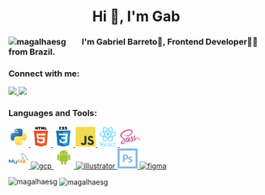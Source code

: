 <h1 align="center">Hi 👋, I'm Gab</h1>
<h3><img align="left" src="https://komarev.com/ghpvc/?username=magalhaesg&label=Profile%20views&color=0e75b6&style=flat" alt="magalhaesg" /> &nbsp;&nbsp;&nbsp;&nbsp;&nbsp;&nbsp;&nbsp; I'm Gabriel Barreto🤗, Frontend Developer🧑‍💻 from Brazil.</h3>
<h3 align="left">Connect with me:</h3>
<a href="mailto: magalhaesg605@gmail.com">
  <img src="https://img.shields.io/badge/-magalhaesg605@gmail.com-7B83EB?&style=for-the-badge&logo=gmail&logoColor=white">
</a>
<a href="https://www.linkedin.com/in/gabrieldemagalhaesbarreto/">
  <img src="https://img.shields.io/badge/Gabriel de M. Barreto-%230077B5.svg?&style=for-the-badge&logo=linkedin&logoColor=white" >
</a> 

<h3 align="left">Languages and Tools:</h3>
<p align="left"> 
  <a href="https://www.python.org" target="_blank" rel="noreferrer"> <img src="https://raw.githubusercontent.com/devicons/devicon/master/icons/python/python-original.svg" alt="python" width="40" height="40"/> </a> 
  <a href="https://www.w3.org/html/" target="_blank" rel="noreferrer"> <img src="https://raw.githubusercontent.com/devicons/devicon/master/icons/html5/html5-original-wordmark.svg" alt="html5" width="40" height="40"/> </a> 
  <a href="https://www.w3schools.com/css/" target="_blank" rel="noreferrer"> <img src="https://raw.githubusercontent.com/devicons/devicon/master/icons/css3/css3-original-wordmark.svg" alt="css3" width="40" height="40"/> </a>
  <a href="https://developer.mozilla.org/en-US/docs/Web/JavaScript" target="_blank" rel="noreferrer"> <img src="https://raw.githubusercontent.com/devicons/devicon/master/icons/javascript/javascript-original.svg" alt="javascript" width="40" height="40"/> </a> 
  <a href="https://reactjs.org/" target="_blank" rel="noreferrer"> <img src="https://raw.githubusercontent.com/devicons/devicon/master/icons/react/react-original-wordmark.svg" alt="react" width="40" height="40"/> </a> 
  <a href="https://sass-lang.com" target="_blank" rel="noreferrer"> <img src="https://raw.githubusercontent.com/devicons/devicon/master/icons/sass/sass-original.svg" alt="sass" width="40" height="40"/> </a> 
  <br/>
  <a href="https://www.mysql.com/" target="_blank" rel="noreferrer"> <img src="https://raw.githubusercontent.com/devicons/devicon/master/icons/mysql/mysql-original-wordmark.svg" alt="mysql" width="40" height="40"/> </a>
  <a href="https://cloud.google.com" target="_blank" rel="noreferrer"> <img src="https://www.vectorlogo.zone/logos/google_cloud/google_cloud-icon.svg" alt="gcp" width="40" height="40"/> </a> 
  <a href="https://developer.android.com" target="_blank" rel="noreferrer"> <img src="https://raw.githubusercontent.com/devicons/devicon/master/icons/android/android-original-wordmark.svg" alt="android" width="40" height="40"/> </a> 
  <a href="https://www.adobe.com/in/products/illustrator.html" target="_blank" rel="noreferrer"> <img src="https://www.vectorlogo.zone/logos/adobe_illustrator/adobe_illustrator-icon.svg" alt="illustrator" width="40" height="40"/> </a>
  <a href="https://www.photoshop.com/en" target="_blank" rel="noreferrer"> <img src="https://raw.githubusercontent.com/devicons/devicon/master/icons/photoshop/photoshop-line.svg" alt="photoshop" width="40" height="40"/> </a> 
  <a href="https://www.figma.com/" target="_blank" rel="noreferrer"> <img src="https://www.vectorlogo.zone/logos/figma/figma-icon.svg" alt="figma" width="40" height="40"/> </a> 
</p>

<p><img align="left" height="180em" src="https://github-readme-stats.vercel.app/api/top-langs?username=magalhaesg&show_icons=true&locale=en&layout=compact&theme=dracula" alt="magalhaesg" /> &nbsp;<img align="center" height="180em" src="https://github-readme-stats.vercel.app/api?username=magalhaesg&show_icons=true&locale=en&theme=dracula" alt="magalhaesg" /></p>

